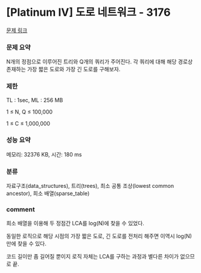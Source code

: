 
# [Platinum IV] 도로 네트워크 - 3176

[문제 링크](https://www.acmicpc.net/problem/3176)

### 문제 요약

<p> N개의 정점으로 이루어진 트리와 Q개의 쿼리가 주어진다. 각 쿼리에 대해 해당 경로상 존재하는 가장 짧은 도로와 가장 긴 도로를 구해보자. </p>

### 제한

TL : 1sec, ML : 256 MB

1 ≤ N, Q ≤ 100,000

1 ≤ C ≤ 1,000,000

### 성능 요약

메모리: 32376 KB, 시간: 180 ms

### 분류

자료구조(data_structures), 트리(trees), 최소 공통 조상(lowest common ancestor), 희소 배열(sparse_table)

### comment

희소 배열을 이용해 두 정점간 LCA를 log(N)에 찾을 수 있었다.

동일한 로직으로 해당 시점의 가장 짧은 도로, 긴 도로를 전처리 해주면 이역시 log(N)만에 찾을 수 있다.

코드 길이만 좀 길어질 뿐이지 로직 자체는 LCA를 구하는 과정과 별다른 차이가 없으므로 끝.
